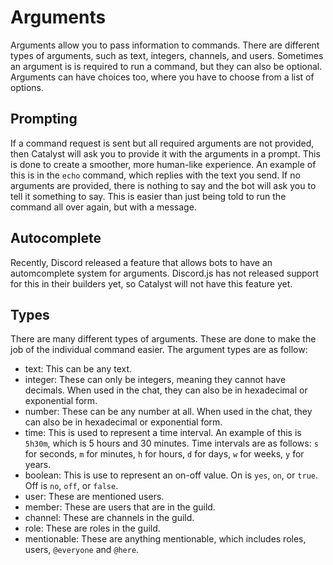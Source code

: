 # Arguments
Arguments allow you to pass information to commands. There are different types of arguments, such as text, integers, channels, and users. Sometimes an argument is is required to run a command, but they can also be optional. Arguments can have choices too, where you have to choose from a list of options.

## Prompting
If a command request is sent but all required arguments are not provided, then Catalyst will ask you to provide it with the arguments in a prompt. This is done to create a smoother, more human-like experience. An example of this is in the `echo` command, which replies with the text you send. If no arguments are provided, there is nothing to say and the bot will ask you to tell it something to say. This is easier than just being told to run the command all over again, but with a message.

## Autocomplete
Recently, Discord released a feature that allows bots to have an automcomplete system for arguments. Discord.js has not released support for this in their builders yet, so Catalyst will not have this feature yet.

## Types
There are many different types of arguments. These are done to make the job of the individual command easier. The argument types are as follow:

- text: This can be any text.
- integer: These can only be integers, meaning they cannot have decimals. When used in the chat, they can also be in hexadecimal or exponential form.
- number: These can be any number at all. When used in the chat, they can also be in hexadecimal or exponential form.
- time: This is used to represent a time interval. An example of this is `5h30m`, which is 5 hours and 30 minutes. Time intervals are as follows: `s` for seconds, `m` for minutes, `h` for hours, `d` for days, `w` for weeks, `y` for years.
- boolean: This is use to represent an on-off value. On is `yes`, `on`, or `true`. Off is `no`, `off`, or `false`.
- user: These are mentioned users.
- member: These are users that are in the guild.
- channel: These are channels in the guild.
- role: These are roles in the guild.
- mentionable: These are anything mentionable, which includes roles, users, `@everyone` and `@here`.
